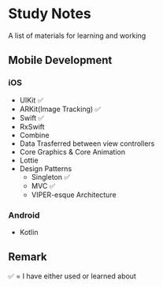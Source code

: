 # Study Notes
A list of materials for learning and working

## Mobile Development

### iOS
- UIKit   ✅  
- ARKit(Image Tracking)   ✅
- Swift   ✅
- RxSwift 
- Combine
- Data Trasferred between view controllers
- Core Graphics & Core Animation
- Lottie <a href="http://airbnb.io/lottie/#/README"></a>
- Design Patterns
   - Singleton   ✅
   - MVC   ✅
   - VIPER-esque Architecture

### Android
 - Kotlin


## Remark
✅  =  I have either used or learned about
